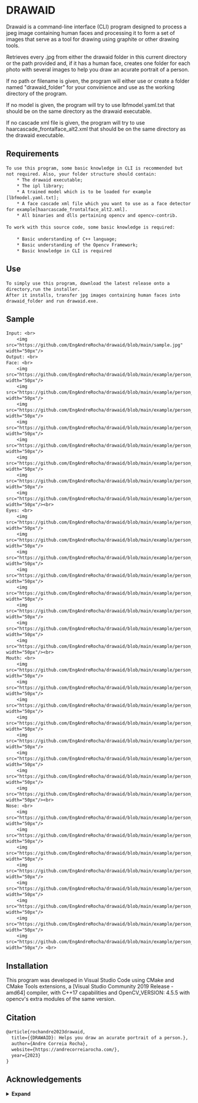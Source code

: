 

# DRAWAID

Drawaid is a command-line interface (CLI) program designed to process a jpeg image 
containing human faces and processing it to form a set of images that serve as a tool 
for drawing using graphite or other drawing tools.

Retrieves every .jpg from either the drawaid folder in this current directory
or the path provided and, if it has a human face,
creates one folder for each photo with several images to help you draw an acurate portrait of a person.

If no path or filename is given, the program will either use or create a folder named "drawaid_folder"
for your convinience and use as the working directory of the program.

If no model is given, the program will try to use lbfmodel.yaml.txt that should be on the same directory as the drawaid executable.

If no cascade xml file is given, the program will try to use haarcascade_frontalface_alt2.xml that should be on the same directory as the drawaid executable.

## Requirements

    To use this program, some basic knowledge in CLI is recommended but not required. Also, your folder structure should contain:
        * The drawaid executable;
        * The ipl library;
        * A trained model which is to be loaded for example [lbfmodel.yaml.txt];
        * A face cascade xml file which you want to use as a face detector for example[haarcascade_frontalface_alt2.xml].
        * All binaries and dlls pertaining opencv and opencv-contrib.

    To work with this source code, some basic knowledge is required:

        * Basic understanding of C++ language;
        * Basic understanding of the Opencv Framework;
        * Basic knowledge in CLI is required

## Use

    To simply use this program, download the latest release onto a directory,run the installer.
    After it installs, transfer jpg images containing human faces into drawaid_folder and run drawaid.exe.

## Sample

    Input: <br>
        <img src="https://github.com/EngAndreRocha/drawaid/blob/main/sample.jpg" width="50px"/>
    Output: <br>
    Face: <br>
        <img src="https://github.com/EngAndreRocha/drawaid/blob/main/example/person_0/face/face_0_8B.jpg" width="50px"/>
        <img src="https://github.com/EngAndreRocha/drawaid/blob/main/example/person_0/face/face_1_6B.jpg" width="50px"/>
        <img src="https://github.com/EngAndreRocha/drawaid/blob/main/example/person_0/face/face_2_4B.jpg" width="50px"/>
        <img src="https://github.com/EngAndreRocha/drawaid/blob/main/example/person_0/face/face_3_2B.jpg" width="50px"/>
        <img src="https://github.com/EngAndreRocha/drawaid/blob/main/example/person_0/face/face_4_HB.jpg" width="50px"/>
        <img src="https://github.com/EngAndreRocha/drawaid/blob/main/example/person_0/face/face_5_2H.jpg" width="50px"/>
        <img src="https://github.com/EngAndreRocha/drawaid/blob/main/example/person_0/face/face_6_4H.jpg" width="50px"/>
        <img src="https://github.com/EngAndreRocha/drawaid/blob/main/example/person_0/face/face_7_6H.jpg" width="50px"/><br>
    Eyes: <br>
        <img src="https://github.com/EngAndreRocha/drawaid/blob/main/example/person_0/eyes/eyes_0_8B.jpg" width="50px"/>
        <img src="https://github.com/EngAndreRocha/drawaid/blob/main/example/person_0/eyes/eyes_1_6B.jpg" width="50px"/>
        <img src="https://github.com/EngAndreRocha/drawaid/blob/main/example/person_0/eyes/eyes_2_4B.jpg" width="50px"/>
        <img src="https://github.com/EngAndreRocha/drawaid/blob/main/example/person_0/eyes/eyes_3_2B.jpg" width="50px"/>
        <img src="https://github.com/EngAndreRocha/drawaid/blob/main/example/person_0/eyes/eyes_4_HB.jpg" width="50px"/>
        <img src="https://github.com/EngAndreRocha/drawaid/blob/main/example/person_0/eyes/eyes_5_2H.jpg" width="50px"/>
        <img src="https://github.com/EngAndreRocha/drawaid/blob/main/example/person_0/eyes/eyes_6_4H.jpg" width="50px"/>
        <img src="https://github.com/EngAndreRocha/drawaid/blob/main/example/person_0/eyes/eyes_7_6H.jpg" width="50px"/><br>
    Mouth: <br>
        <img src="https://github.com/EngAndreRocha/drawaid/blob/main/example/person_0/mouth/mouth_0_8B.jpg" width="50px"/>
        <img src="https://github.com/EngAndreRocha/drawaid/blob/main/example/person_0/mouth/mouth_1_6B.jpg" width="50px"/>
        <img src="https://github.com/EngAndreRocha/drawaid/blob/main/example/person_0/mouth/mouth_2_4B.jpg" width="50px"/>
        <img src="https://github.com/EngAndreRocha/drawaid/blob/main/example/person_0/mouth/mouth_3_2B.jpg" width="50px"/>
        <img src="https://github.com/EngAndreRocha/drawaid/blob/main/example/person_0/mouth/mouth_4_HB.jpg" width="50px"/>
        <img src="https://github.com/EngAndreRocha/drawaid/blob/main/example/person_0/mouth/mouth_5_2H.jpg" width="50px"/>
        <img src="https://github.com/EngAndreRocha/drawaid/blob/main/example/person_0/mouth/mouth_6_4H.jpg" width="50px"/>
        <img src="https://github.com/EngAndreRocha/drawaid/blob/main/example/person_0/mouth/mouth_7_6H.jpg" width="50px"/><br>
    Nose: <br>
        <img src="https://github.com/EngAndreRocha/drawaid/blob/main/example/person_0/nose/nose_0_8B.jpg" width="50px"/>
        <img src="https://github.com/EngAndreRocha/drawaid/blob/main/example/person_0/nose/nose_1_6B.jpg" width="50px"/>
        <img src="https://github.com/EngAndreRocha/drawaid/blob/main/example/person_0/nose/nose_2_4B.jpg" width="50px"/>
        <img src="https://github.com/EngAndreRocha/drawaid/blob/main/example/person_0/nose/nose_3_2B.jpg" width="50px"/>
        <img src="https://github.com/EngAndreRocha/drawaid/blob/main/example/person_0/nose/nose_4_HB.jpg" width="50px"/>
        <img src="https://github.com/EngAndreRocha/drawaid/blob/main/example/person_0/nose/nose_5_2H.jpg" width="50px"/>
        <img src="https://github.com/EngAndreRocha/drawaid/blob/main/example/person_0/nose/nose_6_4H.jpg" width="50px"/>
        <img src="https://github.com/EngAndreRocha/drawaid/blob/main/example/person_0/nose/nose_7_6H.jpg" width="50px"/> <br>


## Installation

This program was developed in Visual Studio Code using CMake and CMake Tools extensions, 
a [Visual Studio Community 2019 Release - amd64] compiler, with C++17 capabilities and OpenCV_VERSION: 4.5.5 with opencv's extra modules of the same version.

## Citation

```
@article{rochandre2023drawaid,
  title={{DRAWAID}: Helps you draw an acurate portrait of a person.},
  author={Andre Correia Rocha},
  website={https://andrecorreiarocha.com/},
  year={2023}
}
```

## Acknowledgements

<details><summary> <b>Expand</b> </summary>

* [https://github.com/CLIUtils/CLI11](https://github.com/CLIUtils/CLI11)
* [https://opencv.org/](https://opencv.org/)
* [https://docs.opencv.org/3.4/d2/d42/tutorial_face_landmark_detection_in_an_image.html](https://docs.opencv.org/3.4/d2/d42/tutorial_face_landmark_detection_in_an_image.html)

</details>
